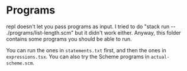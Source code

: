# Programs

repl doesn't let you pass programs as input. I tried to do "stack run -- ./programs/list-length.scm" but it didn't work either. Anyway, this folder contains some programs you should be able to run.

You can run the ones in `statements.txt` first, and then the ones in `expressions.tsx`. You can also try the Scheme programs in `actual-scheme.scm`.